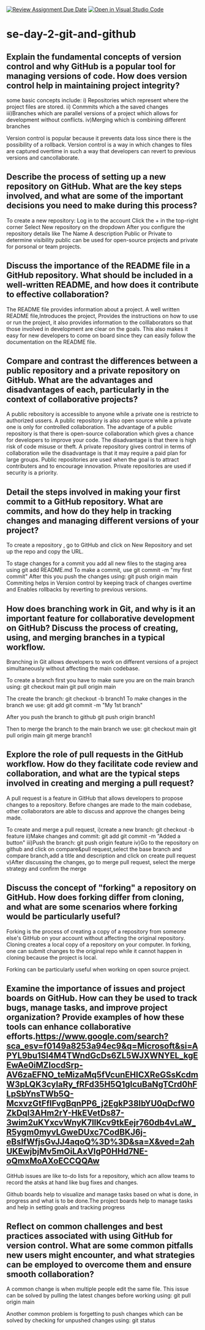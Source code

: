 [![Review Assignment Due Date](https://classroom.github.com/assets/deadline-readme-button-22041afd0340ce965d47ae6ef1cefeee28c7c493a6346c4f15d667ab976d596c.svg)](https://classroom.github.com/a/8wgCKhpZ)
[![Open in Visual Studio Code](https://classroom.github.com/assets/open-in-vscode-2e0aaae1b6195c2367325f4f02e2d04e9abb55f0b24a779b69b11b9e10269abc.svg)](https://classroom.github.com/online_ide?assignment_repo_id=18436842&assignment_repo_type=AssignmentRepo)
# se-day-2-git-and-github
## Explain the fundamental concepts of version control and why GitHub is a popular tool for managing versions of code. How does version control help in maintaining project integrity?
some basic concepts include:
i) Repositories which represent where the project files are stored.
ii) Conmmits which a the saved changes 
iii)Branches which are parallel versions of a project which allows for development without conflicts.
iv)Merging which is combining different branches

Version control is popular because it prevents data loss since there is the possibility of a rollback.
Version control is a way in which changes to files are captured overtime in such a way that developers can revert  to previous versions and cancollaborate. 

## Describe the process of setting up a new repository on GitHub. What are the key steps involved, and what are some of the important decisions you need to make during this process?
To create a new repository:
Log in to the account
Click the + in the top-right corner
Select New repository on the dropdown
After you configure the repository details like
The Name
A description
Public or Private to determine visibility
public can be used for open-source projects and private for porsonal or team projects.


## Discuss the importance of the README file in a GitHub repository. What should be included in a well-written README, and how does it contribute to effective collaboration?
The README file provides information about a project. A well written README file,Introduces the project, Provides the instructions on how to use or run the project, it also provides information to the colllaborators so that those involved in development are clear on the goals. This also makes it easy for new developers to come on board since they can easily follow the documentation on the README file.

## Compare and contrast the differences between a public repository and a private repository on GitHub. What are the advantages and disadvantages of each, particularly in the context of collaborative projects?
A public rebository is accessible to anyone while a private one is restricte to authorized ussers. A public repository is also open source while a private one is only for controlled collaboration. The advantage of a public repository is that there is open-source collaboration which gives a chance for developers to improve your code. The disadvantage is that there is high risk of code misuse or theft. A private repository gives control in terms of collaboration wile the disadvantage is that it may require a paid plan for large groups. Public repositories are used when the goal is to attract contributers and to encourage innovation. Private repositories are used if security is a priority.

## Detail the steps involved in making your first commit to a GitHub repository. What are commits, and how do they help in tracking changes and managing different versions of your project?
To create a repository , go to GitHub and click on New Repository and set up the repo and copy the URL.

To stage changes for a commit you add all new files to the staging area using git add README.md
To make a commit, use 
git commit -m "my first commit"
After this you push the changes using:
git push origin main
Commiting helps in Version control by keeping track of changes overtime and Enables rollbacks by reverting to previous versions.

## How does branching work in Git, and why is it an important feature for collaborative development on GitHub? Discuss the process of creating, using, and merging branches in a typical workflow.

Branching in Git allows developers to work on different versions of a project simultaneously without affecting the main codebase.

To create a branch first you have to make sure you are on the main branch using:
git checkout main
git pull origin main

The create the branch:
git checkout -b branch1
To make changes in the branch we use:
git add
git commit -m "My 1st branch"

After you push the branch to github
git push origin branch1

Then to merge the branch to the main branch we use:
git checkout main
git pull origin main
git merge branch1

## Explore the role of pull requests in the GitHub workflow. How do they facilitate code review and collaboration, and what are the typical steps involved in creating and merging a pull request?
A pull request is a feature in GitHub that allows developers to propose changes to a repository. Before changes are made to the main codebase, other collaborators are able to discuss and approve the changes being made.

To create and merge a pull request, 
i)create a new branch:
git checkout -b feature
ii)Make changes and commit:
git add
git commit -m "Added a button"
iii)Push the branch:
git push origin feature
iv)Go to the repository on github and click on compare&pull request,select the base branch and compare branch,add a title and description and click on create pull request
v)After  discussing the changes, go to merge pull request, select the merge strategy and confirm the merge

## Discuss the concept of "forking" a repository on GitHub. How does forking differ from cloning, and what are some scenarios where forking would be particularly useful?
Forking is the process of creating a copy of a repository from someone else's GitHub on your account without affecting the original repository.
Cloning creates a local copy of a repository on your computer.
In forking, one can submit changes to the original repo while it cannot happen in cloning because the project is local.

Forking can be particularly useful when working on open source project.

## Examine the importance of issues and project boards on GitHub. How can they be used to track bugs, manage tasks, and improve project organization? Provide examples of how these tools can enhance collaborative efforts.https://www.google.com/search?sca_esv=f0149a8253a94ec9&q=Microsoft&si=APYL9bu1Sl4M4TWndGcDs6ZL5WJXWNYEL_kgEEwAe0iMZIocdSrp-AV6zaEFNO_teMizaMq5fVcunEHICXReGSsKcdmW3pLQK3cylaRy_fRFd35H5Q1gIcuBaNgTCrd0hFLpSbYnsTWb5Q-McxvzGtFfIFvgBqnPP6_j2EgkP38IbYU0qDcfW0ZkDqI3AHm2rY-HkEVetDs87-3wim2uKYxcvWnyK7IlKcv9tkEejr760db4vLaW_R5ygm0myvLGweDUxc7CodBKJ6j-eBsIfWfjsGvJJ4aqoQ%3D%3D&sa=X&ved=2ahUKEwjbjMv5mOiLAxVIgP0HHd7NE-oQmxMoAXoECCQQAw

GitHub issues are like to-do lists for a repository, which acn allow teams to record the atsks at hand like bug fixes and changes.

Github boards help to visualize and manage tasks based on what is done, in progress and what is to be done.The project boards help to manage tasks and help in setting goals and tracking progress

## Reflect on common challenges and best practices associated with using GitHub for version control. What are some common pitfalls new users might encounter, and what strategies can be employed to overcome them and ensure smooth collaboration?
A common change is when multiple people edit the same file. This issue can be solved by pulling the latest changes before working using:
git pull origin main

Another common problem is forgetting to push changes which can be solved by checking for unpushed changes using:
git status
